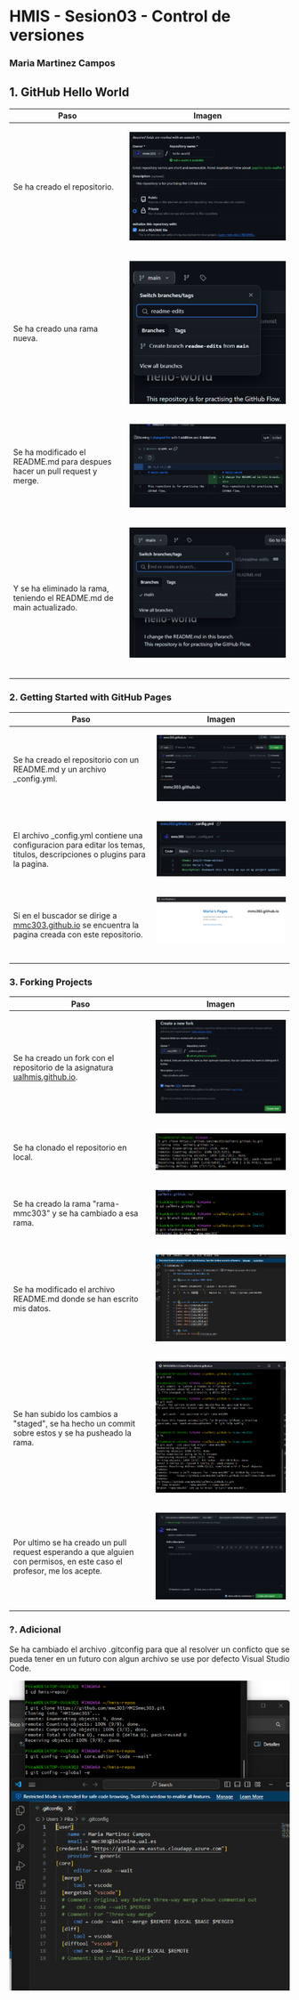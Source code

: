 # HMIS - Sesion03 -  Control de versiones
### Maria Martinez Campos 
## **1. GitHub Hello World**
|  Paso | Imagen |
| ---- | ---- |
| Se ha creado el repositorio. | <p align="center"> <img src=imagenes/sesion03/Ej1-1.png></p> |
| Se ha creado una rama nueva. | <p align="center"> <img src=imagenes/sesion03/Ej1-2.png></p> |
| Se ha modificado el README.md para despues hacer un pull request y merge. | <p align="center"> <img src=imagenes/sesion03/Ej1-3.png></p> |
| Y se ha eliminado la rama, teniendo el README.md de main actualizado. | <p align="center"> <img src=imagenes/sesion03/Ej1-4.png></p><br> |

### **2. Getting Started with GitHub Pages**
|  Paso | Imagen |
| ---- | ---- |
| Se ha creado el repositorio con un README.md y un archivo _config.yml. | <p align="center"> <img src=imagenes/sesion03/Ej2-1.png></p> |
| El archivo _config.yml contiene una configuracion para editar los temas, titulos, descripciones o plugins para la pagina. | <p align="center"> <img src=imagenes/sesion03/Ej2-2.png></p> |
| Si en el buscador se dirige a <a href="https://mmc303.github.io/">mmc303.github.io</a> se encuentra la pagina creada con este repositorio. | <p align="center"> <img src=imagenes/sesion03/Ej2-3.png></p><br> |

### **3. Forking Projects**
|  Paso | Imagen |
| ---- | ---- |
| Se ha creado un fork con el repositorio de la asignatura <a href="https://github.com/ualhmis/ualhmis.github.io">ualhmis.github.io</a>. |<p align="center"> <img src=imagenes/sesion03/Ej3-1.png></p> |
| Se ha clonado el repositorio en local. | <p align="center"> <img src=imagenes/sesion03/Ej3-2.png></p> |
| Se ha creado la rama "rama-mmc303" y se ha cambiado a esa rama. | <p align="center"> <img src=imagenes/sesion03/Ej3-3.png></p> |
| Se ha modificado el archivo README.md donde se han escrito mis datos. | <p align="center"> <img src=imagenes/sesion03/Ej3-4.png></p> |
|Se han subido los cambios a "staged", se ha hecho un commit sobre estos y se ha pusheado la rama. | <p align="center"> <img src=imagenes/sesion03/Ej3-5.png></p>|
| Por ultimo se ha creado un pull request esperando a que alguien con permisos, en este caso el profesor, me los acepte. | <p align="center"> <img src=imagenes/sesion03/Ej3-6.png></p> |

### **?. Adicional**
<p style="text-align: justify;">Se ha cambiado el archivo .gitconfig para que al resolver un conficto que se pueda tener en un futuro con algun archivo se use por defecto Visual Studio Code.</p>
<p align="center"> <img src=imagenes/Mergetool.png></p>